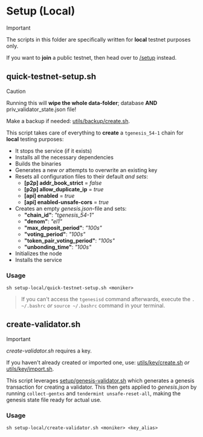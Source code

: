 # Setup (Local)

> [!IMPORTANT]
> The scripts in this folder are specifically written for **local** testnet purposes only.
>
> If you want to **join** a public testnet, then head over to [/setup](/setup) instead.
> 
## quick-testnet-setup.sh

> [!CAUTION]
> Running this will **wipe the whole data-folder**; database **AND** priv_validator_state.json file!
>
> Make a backup if needed: [utils/backup/create.sh](/utils/backup/create.sh).

This script takes care of everything to **create** a `tgenesis_54-1` chain for **local** testing purposes:

- It stops the service (if it exists)
- Installs all the necessary dependencies
- Builds the binaries
- Generates a new _or_ attempts to overwrite an existing key
- Resets all configuration files to their default _and sets_:
  - **[p2p] addr_book_strict** = _false_
  - **[p2p] allow_duplicate_ip** = _true_
  - **[api] enabled** = _true_
  - **[api] enabled-unsafe-cors** = _true_
- Creates an empty _genesis.json_-file and sets:
  - **"chain_id"**: _"tgenesis_54-1"_
  - **"denom"**: _"el1"_
  - **"max_deposit_period"**: _"100s"_
  - **"voting_period"**: _"100s"_
  - **"token_pair_voting_period"**: _"100s"_
  - **"unbonding_time"**: _"100s"_
- Initializes the node
- Installs the service

### Usage

```
sh setup-local/quick-testnet-setup.sh <moniker>
```
> If you can't access the `tgenesisd` command afterwards, execute the `. ~/.bashrc` _or_ `source ~/.bashrc` command in your terminal.

## create-validator.sh

> [!IMPORTANT]
> _create-validator.sh_ requires a key.
>
> If you haven't already created or imported one, use: [utils/key/create.sh](/utils/key/create.sh) _or_ [utils/key/import.sh](/utils/key/import.sh).

This script leverages [setup/genesis-validator.sh](/setup.genesis-validator.sh) which generates a genesis transaction for creating a validator. This then gets applied to _genesis.json_ by running `collect-gentxs` and `tendermint unsafe-reset-all`, making the genesis state file ready for actual use.

### Usage

```
sh setup-local/create-validator.sh <moniker> <key_alias>
```
